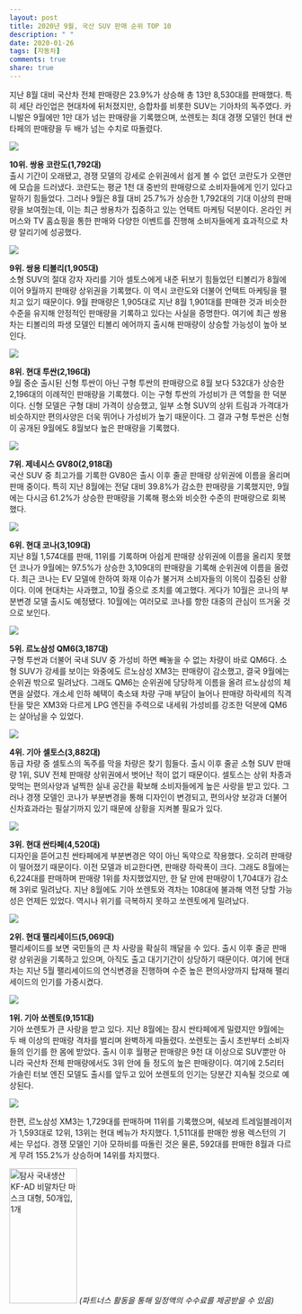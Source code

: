 ```yaml
---
layout: post
title: 2020년 9월, 국산 SUV 판매 순위 TOP 10
description: " "
date: 2020-01-26
tags: [자동차]
comments: true
share: true
---
```



지난 8월 대비 국산차 전체 판매량은 23.9%가 상승해 총 13만 8,530대를 판매했다. 특히 세단 라인업은 현대차에 뒤처졌지만, 승합차를 비롯한 SUV는 기아차의 독주였다. 카니발은 9월에만 1만 대가 넘는 판매량을 기록했으며, 쏘렌토는 최대 경쟁 모델인 현대 싼타페의 판매량을 두 배가 넘는 수치로 따돌렸다.

![](https://post-phinf.pstatic.net/MjAyMDEwMDZfNDcg/MDAxNjAxOTc2NzczMjAy.ICY9H-NJnojMjOzVJNmHP3aUKFl8ELIqFj8I4CM3Op8g.3MKf-8n5Ogbq9GyEmQG8fFxMkV4tthrCItYW0h8Jqv4g.JPEG/RESPEC_%EC%BD%94%EB%9E%80%EB%8F%84_%EC%A3%BC%ED%96%89_copy.jpg?type=w1200)

**10위. 쌍용 코란도(1,792대)**  
출시 기간이 오래됐고, 경쟁 모델의 강세로 순위권에서 쉽게 볼 수 없던 코란도가 오랜만에 모습을 드러냈다. 코란도는 평균 1천 대 중반의 판매량으로 소비자들에게 인기 있다고 말하기 힘들었다. 그러나 9월은 8월 대비 25.7%가 상승한 1,792대의 기대 이상의 판매량을 보여줬는데, 이는 최근 쌍용차가 집중하고 있는 언택트 마케팅 덕분이다. 온라인 커머스와 TV 홈쇼핑을 통한 판매와 다양한 이벤트를 진행해 소비자들에게 효과적으로 차량 알리기에 성공했다.

![](https://post-phinf.pstatic.net/MjAyMDEwMDZfOTAg/MDAxNjAxOTc2NjE5NDI0.SmB1bKpyMtrjqhSHRiz89sS09i_9aga8s513W04_TkMg.CgTxgMaPAZAhR_kBBAS5PdF3UWRuCjso8iK589GCHRIg.JPEG/20190520_Very_New_TIVOLI_%EC%A0%95%EC%B8%A1%EB%A9%B4.jpg?type=w1200)

**9위. 쌍용 티볼리(1,905대)**  
소형 SUV의 절대 강자 자리를 기아 셀토스에게 내준 뒤보기 힘들었던 티볼리가 8월에 이어 9월까지 판매량 상위권을 기록했다. 이 역시 코란도와 더불어 언택트 마케팅을 펼치고 있기 때문이다. 9월 판매량은 1,905대로 지난 8월 1,901대를 판매한 것과 비슷한 수준을 유지해 안정적인 판매량을 기록하고 있다는 사실을 증명한다. 여기에 최근 쌍용차는 티볼리의 파생 모델인 티볼리 에어까지 출시해 판매량이 상승할 가능성이 높아 보인다.

![](https://post-phinf.pstatic.net/MjAyMDEwMDZfODEg/MDAxNjAxOTc2NTc5Nzcw.YUaNvfSTe1HyP3ZsRIx31qP7vXDUi_EdvGjEvuADg8Ag.OjEH8BFAhNicSega9BI_rfII0rE1Br0VrYfKBdKC5Aog.JPEG/Screenshot_2019-10-10_at_11.jpg?type=w1200)

**8위. 현대 투싼(2,196대)**  
9월 중순 출시된 신형 투싼이 아닌 구형 투싼의 판매량으로 8월 보다 532대가 상승한 2,196대의 이례적인 판매량을 기록했다. 이는 구형 투싼의 가성비가 큰 역할을 한 덕분이다. 신형 모델은 구형 대비 가격이 상승했고, 일부 소형 SUV의 상위 트림과 가격대가 비슷하지만 편의사양은 더욱 뛰어나 가성비가 높기 때문이다. 그 결과 구형 투싼은 신형이 공개된 9월에도 8월보다 높은 판매량을 기록했다.

![](https://post-phinf.pstatic.net/MjAyMDEwMDZfMjgg/MDAxNjAxOTc2NjAwMTQ5.BcMRxxfNdQwlyLaJzv9RUapBWa2QkNRHGRChV6FbA9kg.1oCD5ooHEfnf4lV1yvykucid-P0tq6SCp43fafq6WsMg.JPEG/Genesis-GV80-2021-1600-02.jpg?type=w1200)

**7위. 제네시스 GV80(2,918대)**  
국산 SUV 중 최고가를 기록한 GV80은 출시 이후 줄곧 판매량 상위권에 이름을 올리며 판매 중이다. 특히 지난 8월에는 전달 대비 39.8%가 감소한 판매량을 기록했지만, 9월에는 다시금 61.2%가 상승한 판매량을 기록해 평소와 비슷한 수준의 판매량으로 회복했다.

![](https://post-phinf.pstatic.net/MjAyMDEwMDZfODEg/MDAxNjAxOTc2NjcxMDM4.FAdUhExClZMyZCFA1LypTDA9KBMc5q234hg_WR1WsKcg.OkwJp70fhW76mAgqHDgbFBvQw9h4GV6UuEtftirFWY0g.JPEG/Hyundai-Kona_Hybrid-2020-1600-01_copy.jpg?type=w1200)

**6위. 현대 코나(3,109대)**  
지난 8월 1,574대를 판매, 11위를 기록하며 아쉽게 판매량 상위권에 이름을 올리지 못했던 코나가 9월에는 97.5%가 상승한 3,109대의 판매량을 기록해 순위권에 이름을 올렸다. 최근 코나는 EV 모델에 한하여 화재 이슈가 불거져 소비자들의 이목이 집중된 상황이다. 이에 현대차는 사과했고, 10월 중으로 조치를 예고했다. 게다가 10월은 코나의 부분변경 모델 출시도 예정됐다. 10월에는 여러모로 코나를 향한 대중의 관심이 뜨거울 것으로 보인다.

![](https://post-phinf.pstatic.net/MjAyMDEwMDZfNDIg/MDAxNjAxOTc2NjU2NDIy.lqdWJAxCMcex8QZfWodirGE9Jx_JCwMDe04r8iYciOkg.OD6hmHyS8102NWQTkw4YWO3eH3ykKPrfwfaIXd17_r8g.JPEG/gall01_copy.jpg?type=w1200)

**5위. 르노삼성 QM6(3,187대)**  
구형 투싼과 더불어 국내 SUV 중 가성비 하면 빼놓을 수 없는 차량이 바로 QM6다. 소형 SUV가 강세를 보이는 와중에도 르노삼성 XM3는 판매량이 감소했고, 결국 9월에는 순위권 밖으로 밀려났다. 그래도 QM6는 순위권에 당당하게 이름을 올려 르노삼성의 체면을 살렸다. 개소세 인하 혜택이 축소돼 차량 구매 부담이 늘어나 판매량 하락세의 직격탄을 맞은 XM3와 다르게 LPG 엔진을 주력으로 내세워 가성비를 강조한 덕분에 QM6는 살아남을 수 있었다.

![](https://post-phinf.pstatic.net/MjAyMDEwMDZfOTkg/MDAxNjAxOTc2NjQzMDI0.e6-BLbu1tuFU5ntGx2S6dHaL2k38-e5_01HZEsXQnAIg.Me8gAKYYn20c2YuIdFr91qm7lz1TsUnXrzsaNxKoGVgg.JPEG/1.jpg?type=w1200)

**4위. 기아** **셀토스(3,882대)**  
동급 차량 중 셀토스의 독주를 막을 차량은 찾기 힘들다. 출시 이후 줄곧 소형 SUV 판매량 1위, SUV 전체 판매량 상위권에서 벗어난 적이 없기 때문이다. 셀토스는 상위 차종과 맞먹는 편의사양과 널찍한 실내 공간을 확보해 소비자들에게 높은 사랑을 받고 있다. 그러나 경쟁 모델인 코나가 부분변경을 통해 디자인이 변경되고, 편의사양 보강과 더불어 신차효과라는 필살기까지 있기 때문에 상황을 지켜볼 필요가 있다.

![](https://post-phinf.pstatic.net/MjAyMDEwMDZfNzIg/MDAxNjAxOTc2Njk3ODMy.3Kp9tGirvWioXRx-Z60dpJ599tP7n2-dzFth2T60mS4g.PbWEVH-AMgXi-jwQQyLJC_jTvBjjFvphBmMIFKh_VB0g.JPEG/Hyundai-Santa_Fe-2021-1280-05_copy.jpg?type=w1200)

**3위. 현대 싼타페(4,520대)**  
디자인을 뜯어고친 싼타페에게 부분변경은 약이 아닌 독약으로 작용했다. 오히려 판매량이 떨어졌기 때문이다. 이전 모델과 비교한다면, 판매량 하락폭이 크다. 그래도 8월에는 6,224대를 판매하며 판매량 1위를 차지했었지만, 한 달 만에 판매량이 1,704대가 감소해 3위로 밀려났다. 지난 8월에도 기아 쏘렌토와 격차는 108대에 불과해 역전 당할 가능성은 언제든 있었다. 역시나 위기를 극복하지 못하고 쏘렌토에게 밀려났다.

![](https://post-phinf.pstatic.net/MjAyMDEwMDZfMTkw/MDAxNjAxOTc2NzI5ODU1.UKmZZ8CZoVK4HCP5SMuo5YayOqAb8jXN6gjnsPBnaDMg.RMXGW16DC1_MHN-ZUKuWlerrJiNdI_Ptlau6oykm_-sg.JPEG/%28%EC%82%AC%EC%A7%841%29_200506_%ED%98%84%EB%8C%80%EC%B0%A8%2C_%272020_%ED%8C%B0%EB%A6%AC%EC%84%B8%EC%9D%B4%EB%93%9C%27_%EC%B6%9C%EC%8B%9C_copy_%281%29.jpg?type=w1200)

**2위. 현대 팰리세이드(5,069대)**  
팰리세이드를 보면 국민들의 큰 차 사랑을 확실히 깨달을 수 있다. 출시 이후 줄곧 판매량 상위권을 기록하고 있으며, 아직도 출고 대기기간이 상당하기 때문이다. 여기에 현대차는 지난 5월 팰리세이드의 연식변경을 진행하며 수준 높은 편의사양까지 탑재해 팰리세이드의 인기를 가중시켰다.

![](https://post-phinf.pstatic.net/MjAyMDEwMDZfMjUz/MDAxNjAxOTc2NzA2MDEz.AuPEUO_O9RVkig1SICtjqj6rewrFKVdPHFYtmTNoza8g.FjkL8zS8q7rV97AjFA3pVMV4RJVmGs7ZREgXIZQVrMEg.JPEG/Kia-Sorento-2021-1600-02.jpg?type=w1200)

**1위. 기아 쏘렌토(9,151대)**  
기아 쏘렌토가 큰 사랑을 받고 있다. 지난 8월에는 잠시 싼타페에게 밀렸지만 9월에는 두 배 이상의 판매량 격차를 벌리며 완벽하게 따돌렸다. 쏘렌토는 출시 초반부터 소비자들의 인기를 한 몸에 받았다. 출시 이후 월평균 판매량은 9천 대 이상으로 SUV뿐만 아니라 국산차 전체 판매량에서도 3위 안에 들 정도의 높은 판매량이다. 여기에 2.5리터 가솔린 터보 엔진 모델도 출시를 앞두고 있어 쏘렌토의 인기는 당분간 지속될 것으로 예상된다.

![](https://post-phinf.pstatic.net/MjAyMDEwMDZfMjcg/MDAxNjAxOTc2ODM0MTQ3.ZEoO2HYLAJ2K3_rk412YKgMllFJ7MC_HZkpkPvztT_0g.dx93KbS_HqzOqJ37dxe12r-1HTfzrCSYTzvGUKs9lHIg.JPEG/2020_G4_Rexton1_copy.jpg?type=w1200)

한편, 르노삼성 XM3는 1,729대를 판매하며 11위를 기록했으며, 쉐보레 트레일블레이저가 1,593대로 12위, 13위는 현대 베뉴가 차지했다. 1,511대를 판매한 쌍용 렉스턴의 기세는 무섭다. 경쟁 모델인 기아 모하비를 따돌린 것은 물론, 592대를 판매한 8월과 다르게 무려 155.2%가 상승하며 14위를 차지했다.

<a href="https://coupa.ng/bQq9j5" target="_blank" referrerpolicy="unsafe-url"><img src="https://static.coupangcdn.com/image/affiliate/banner/1d092b8367d69eb4804ebca5c24d068a@2x.jpg" alt="탐사 국내생산 KF-AD 비말차단 마스크 대형, 50개입, 1개" width="120" height="240"></a>
_(파트너스 활동을 통해 일정액의 수수료를 제공받을 수 있음)_